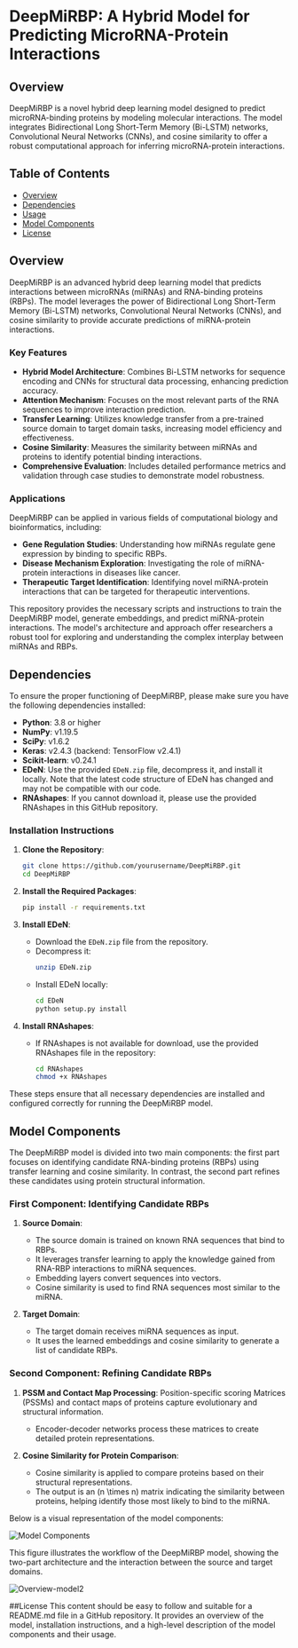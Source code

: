 # DeepMiRBP: A Hybrid Model for Predicting MicroRNA-Protein Interactions

## Overview
DeepMiRBP is a novel hybrid deep learning model designed to predict microRNA-binding proteins by modeling molecular interactions. The model integrates Bidirectional Long Short-Term Memory (Bi-LSTM) networks, Convolutional Neural Networks (CNNs), and cosine similarity to offer a robust computational approach for inferring microRNA-protein interactions.

## Table of Contents
- [Overview](#overview)
- [Dependencies](#Dependencies)
- [Usage](#usage)
- [Model Components](#model-components)
- [License](#license)



## Overview

DeepMiRBP is an advanced hybrid deep learning model that predicts interactions between microRNAs (miRNAs) and RNA-binding proteins (RBPs). The model leverages the power of Bidirectional Long Short-Term Memory (Bi-LSTM) networks, Convolutional Neural Networks (CNNs), and cosine similarity to provide accurate predictions of miRNA-protein interactions. 

### Key Features
- **Hybrid Model Architecture**: Combines Bi-LSTM networks for sequence encoding and CNNs for structural data processing, enhancing prediction accuracy.
- **Attention Mechanism**: Focuses on the most relevant parts of the RNA sequences to improve interaction prediction.
- **Transfer Learning**: Utilizes knowledge transfer from a pre-trained source domain to target domain tasks, increasing model efficiency and effectiveness.
- **Cosine Similarity**: Measures the similarity between miRNAs and proteins to identify potential binding interactions.
- **Comprehensive Evaluation**: Includes detailed performance metrics and validation through case studies to demonstrate model robustness.

### Applications
DeepMiRBP can be applied in various fields of computational biology and bioinformatics, including:
- **Gene Regulation Studies**: Understanding how miRNAs regulate gene expression by binding to specific RBPs.
- **Disease Mechanism Exploration**: Investigating the role of miRNA-protein interactions in diseases like cancer.
- **Therapeutic Target Identification**: Identifying novel miRNA-protein interactions that can be targeted for therapeutic interventions.

This repository provides the necessary scripts and instructions to train the DeepMiRBP model, generate embeddings, and predict miRNA-protein interactions. The model's architecture and approach offer researchers a robust tool for exploring and understanding the complex interplay between miRNAs and RBPs.

## Dependencies

To ensure the proper functioning of DeepMiRBP, please make sure you have the following dependencies installed:

- **Python**: 3.8 or higher
- **NumPy**: v1.19.5
- **SciPy**: v1.6.2
- **Keras**: v2.4.3 (backend: TensorFlow v2.4.1)
- **Scikit-learn**: v0.24.1
- **EDeN**: Use the provided `EDeN.zip` file, decompress it, and install it locally. Note that the latest code structure of EDeN has changed and may not be compatible with our code.
- **RNAshapes**: If you cannot download it, please use the provided RNAshapes in this GitHub repository.

### Installation Instructions

1. **Clone the Repository**:
    ```sh
    git clone https://github.com/yourusername/DeepMiRBP.git
    cd DeepMiRBP
    ```

2. **Install the Required Packages**:
    ```sh
    pip install -r requirements.txt
    ```

3. **Install EDeN**:
    - Download the `EDeN.zip` file from the repository.
    - Decompress it:
        ```sh
        unzip EDeN.zip
        ```
    - Install EDeN locally:
        ```sh
        cd EDeN
        python setup.py install
        ```

4. **Install RNAshapes**:
    - If RNAshapes is not available for download, use the provided RNAshapes file in the repository:
        ```sh
        cd RNAshapes
        chmod +x RNAshapes
        ```

These steps ensure that all necessary dependencies are installed and configured correctly for running the DeepMiRBP model.



## Model Components

The DeepMiRBP model is divided into two main components: the first part focuses on identifying candidate RNA-binding proteins (RBPs) using transfer learning and cosine similarity. In contrast, the second part refines these candidates using protein structural information.

### First Component: Identifying Candidate RBPs

1. **Source Domain**:
   - The source domain is trained on known RNA sequences that bind to RBPs.
   - It leverages transfer learning to apply the knowledge gained from RNA-RBP interactions to miRNA sequences.
   - Embedding layers convert sequences into vectors.
   - Cosine similarity is used to find RNA sequences most similar to the miRNA.

2. **Target Domain**:
   - The target domain receives miRNA sequences as input.
   - It uses the learned embeddings and cosine similarity to generate a list of candidate RBPs.

### Second Component: Refining Candidate RBPs

1. **PSSM and Contact Map Processing**:
   Position-specific scoring Matrices (PSSMs) and contact maps of proteins capture evolutionary and structural information.
   - Encoder-decoder networks process these matrices to create detailed protein representations.

2. **Cosine Similarity for Protein Comparison**:
   - Cosine similarity is applied to compare proteins based on their structural representations.
   - The output is an \(n \times n\) matrix indicating the similarity between proteins, helping identify those most likely to bind to the miRNA.

Below is a visual representation of the model components:

![Model Components](path/to/Overview-model2.png)

This figure illustrates the workflow of the DeepMiRBP model, showing the two-part architecture and the interaction between the source and target domains.

![Overview-model2](https://github.com/sbbi-unl/DeepmiRBP/assets/55287271/1e7849b1-945b-48ff-867d-b8e8b2f082a7)


##License
This content should be easy to follow and suitable for a README.md file in a GitHub repository. It provides an overview of the model, installation instructions, and a high-level description of the model components and their usage.

